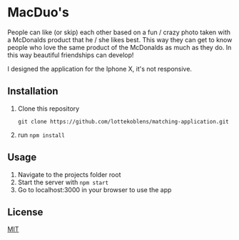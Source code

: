 # MacDuo's
People can like (or skip) each other based on a fun / crazy photo taken with a 
McDonalds product that he / she likes best. This way they can get to know people
who love the same product of the McDonalds as much as they do. In this way
beautiful friendships can develop!

I designed the application for the Iphone X, it's not responsive.

## Installation
1. Clone this repository 
   
    ``` git clone https://github.com/lottekoblens/matching-application.git ```
1. run `npm install`

## Usage
1. Navigate to the projects folder root
1. Start the server with `npm start`
1. Go to localhost:3000 in your browser to use the app

## License
[MIT][license]

[license]: https://github.com/lottekoblens/matching-application/blob/master/LICENSE